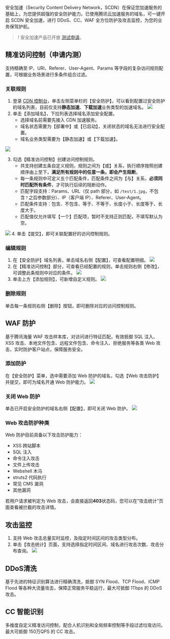 安全加速（Security Content Delivery Network，SCDN）在保证您加速服务的基础上，为您提供超强的安全防护能力。已使用腾讯云加速服务的域名，可一键开启 SCDN 安全加速，进行 DDoS、CC、WAF 全方位防护及攻击监控，为您的业务保驾护航。

> ! 安全加速产品已开放 [测试申请](https://cloud.tencent.com/product/scdn)。

## 精准访问控制（申请内测）

支持精确至 IP、URI、Referer、User-Agent、Params 等字段的复杂访问规则配置，可根据业务场景进行多条件组合过滤。

### 关联规则

1. 登录 [CDN 控制台](https://console.cloud.tencent.com/cdn)，单击左侧菜单栏的【安全防护】，可以看到配置过安全防护的域名列表，目前仅支持**静态加速**、**下载加速**业务类型的加速域名。
![](https://main.qcloudimg.com/raw/892183be68807e71235de97a04e89cfe.png)
2. 单击【添加域名】，下拉列表选择域名添加安全配置。
   - 选择域名前需要先接入 CDN 加速服务。
   - 域名状态需要为【部署中】或【已启动】，关闭状态的域名无法进行安全配置。
   - 域名业务类型需要为【静态加速】或【下载加速】。
   
![](https://main.qcloudimg.com/raw/b6c703d764db0f4de22c3d4abe3161e5.png)

3. 勾选【精准访问控制】创建访问控制规则。
   - 共支持创建五条自定义规则，规则之间为【或】关系，执行顺序按照创建顺序由上至下，**满足所有规则中的任意一条，即会产生阻断**。
   - 每一条规则中可定义五个匹配条件，匹配条件之间为【与】关系，**必须同时匹配所有条件**，才可执行后续的阻断动作。
   - 匹配字段支持：Params、URL（仅 path 部分，如 ```/test/1.jpg```，不包含`？`之后参数部分）、IP（客户端 IP）、Referer、User-Agent。
   - 匹配条件支持：包含、不包含、等于、不等于、长度小于、长度等于、长度大于。
   - 匹配值仅允许填写【一个】匹配项，暂时不支持正则匹配，不填写默认为空。

![](https://main.qcloudimg.com/raw/e2dbf70d7a0bc1fc28e52a14a680126a.png)
4. 单击【提交】，即可关联配置好的访问控制规则。

### 编辑规则

1. 在【安全防护】域名列表，单击域名右侧【配置】，可查看配置明细。
![](https://main.qcloudimg.com/raw/41b344f0f27f9b5b3398d6dcbf9b0f80.png)
2. 在【精准访问控制】部分，可查看已经配置的规则，单击规则右侧【修改】，可调整此条规则中对应的条件。
![](https://main.qcloudimg.com/raw/8d339f6ed8a55560ef9b18937161e53a.png)
3. 单击上方【添加规则】，可新增自定义规则。
![](https://main.qcloudimg.com/raw/f8da5e554cb75bacdb7e43e9b1c37120.png)

### 删除规则

单击每一条规则右侧【删除】按钮，即可删除对应的访问控制规则。

## WAF 防护

基于腾讯海量 WAF 攻击样本库，对访问进行特征匹配，有效抵御 SQL 注入、XSS 攻击、本地文件包含、远程文件包含、命令注入、拒绝服务等各类 Web 攻击，实时防护客户站点，保障服务安全。

### 添加防护

在【安全防护】菜单，选中需要添加 Web 防护的域名，勾选【Web 攻击防护】并提交，即可为域名开通 Web 防护能力。
![](https://main.qcloudimg.com/raw/9f44531d88f7cd6d16017aae543d15f8.png)

### 关闭 Web 防护

单击已开启安全防护的域名右侧【配置】，即可关闭 Web 防护。
![](https://main.qcloudimg.com/raw/d885251ad049cc49ac027f294acce8a5.png)

### Web 攻击防护种类
Web 防护目前具备以下攻击防护能力：
- XSS 跨站脚本
- SQL 注入
- 命令注入攻击
- 文件上传攻击
- Webshell 木马
- struts2 代码执行
- 常见 CMS 漏洞
- 其他漏洞

若用户请求被判定为 Web 攻击，会直接返回**403**状态码，您可以在“攻击统计”页面查看被拦截的攻击详情。

## 攻击监控

1. 支持 Web 攻击总量实时监控，及指定时间区间的攻击类型分布。
2. 单击【攻击统计】页面，支持选择指定时间区间、域名进行攻击次数、攻击分布查询。
![](https://main.qcloudimg.com/raw/dee7d9a392d9d5b0773aa615205dfe01.png)

## DDoS清洗

基于先进的特征识别算法进行精确清洗，抵御 SYN Flood、TCP Flood、ICMP Flood 等各种大流量攻击，保障正常服务平稳运行，最大可抵御 1Tbps 的 DDoS 攻击。

## CC 智能识别

多维度自定义精准访问控制，配合人机识别和全局频率控制等手段过滤垃圾访问，最大可抵御 150万QPS 的 CC 攻击。
